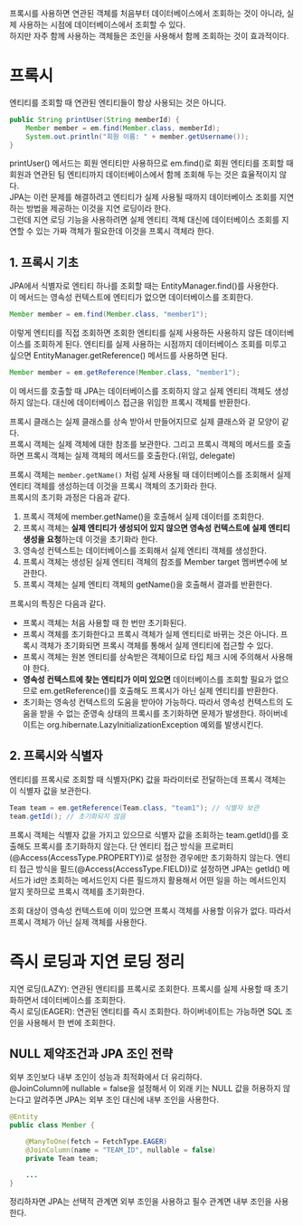 프록시를 사용하면 연관된 객체를 처음부터 데이터베이스에서 조회하는 것이 아니라, 실제 사용하는 시점에 데이터베이스에서 조회할 수 있다.  
하지만 자주 함께 사용하는 객체들은 조인을 사용해서 함께 조회하는 것이 효과적이다.  
  
# 프록시
엔티티를 조회할 때 연관된 엔티티들이 항상 사용되는 것은 아니다.  
```java
public String printUser(String memberId) {
    Member member = em.find(Member.class, memberId);
    System.out.println("회원 이름: " + member.getUsername());
}
```
printUser() 메서드는 회원 엔티티만 사용하므로 em.find()로 회원 엔티티를 조회할 때 회원과 연관된 팀 엔티티까지 데이터베이스에서 함께 조회해 두는 것은 효율적이지 않다.  
JPA는 이런 문제를 해결하려고 엔티티가 실제 사용될 때까지 데이터베이스 조회를 지연하는 방법을 제공하는 이것을 지연 로딩이라 한다.  
그런데 지연 로딩 기능을 사용하려면 실제 엔티티 객체 대신에 데이터베이스 조회를 지연할 수 있는 가짜 객체가 필요한데 이것을 프록시 객체라 한다.  
  
## 1. 프록시 기초 
JPA에서 식별자로 엔티티 하나를 조회할 때는 EntityManager.find()를 사용한다.  
이 메서드는 영속성 컨텍스트에 엔티티가 없으면 데이터베이스를 조회한다.  
```java
Member member = em.find(Member.class, "member1");
```
이렇게 엔티티를 직접 조회하면 조회한 엔티티를 실제 사용하든 사용하지 않든 데이터베이스를 조회하게 된다. 엔티티를 실제 사용하는 시점까지 데이터베이스 조회를 미루고 싶으면 EntityManager.getReference() 메서드를 사용하면 된다.  
```java
Member member = em.getReference(Member.class, "member1");
```
이 메서드를 호출할 때 JPA는 데이터베이스를 조회하지 않고 실제 엔티티 객체도 생성하지 않는다. 대신에 데이터베이스 접근을 위임한 프록시 객체를 반환한다.  
  
프록시 클래스는 실제 클래스를 상속 받아서 만들어지므로 실제 클래스와 겉 모양이 같다.  
프록시 객체는 실제 객체에 대한 참조를 보관한다. 그리고 프록시 객체의 메서드를 호출하면 프록시 객체는 실제 객체의 메서드를 호출한다.(위임, delegate)  
  
프록시 객체는 `member.getName()` 처럼 실제 사용될 때 데이터베이스를 조회해서 실제 엔티티 객체를 생성하는데 이것을 프록시 객체의 초기화라 한다.  
프록시의 초기화 과정은 다음과 같다.  
  
1. 프록시 객체에 member.getName()을 호출해서 실제 데이터를 조회한다.  
2. 프록시 객체는 **실제 엔티티가 생성되어 있지 않으면 영속성 컨텍스트에 실제 엔티티 생성을 요청**하는데 이것을 초기화라 한다.  
3. 영속성 컨텍스트는 데이터베이스를 조회해서 실제 엔티티 객체를 생성한다.  
4. 프록시 객체는 생성된 실제 엔티티 객체의 참조를 Member target 멤버변수에 보관한다.  
5. 프록시 객체는 실제 엔티티 객체의 getName()을 호출해서 결과를 반환한다.  

프록시의 특징은 다음과 같다.  
- 프록시 객체는 처음 사용할 때 한 번만 초기화된다.  
- 프록시 객체를 초기화한다고 프록시 객체가 실제 엔티티로 바뀌는 것은 아니다. 프록시 객체가 초기화되면 프록시 객체를 통해서 실제 엔티티에 접근할 수 있다.  
- 프록시 객체는 원본 엔티티를 상속받은 객체이므로 타입 체크 시에 주의해서 사용해야 한다.  
- **영속성 컨텍스트에 찾는 엔티티가 이미 있으면** 데이터베이스를 조회할 필요가 없으므로 em.getReference()를 호출해도 프록시가 아닌 실제 엔티티를 반환한다.  
- 초기화는 영속성 컨텍스트의 도움을 받아야 가능하다. 따라서 영속성 컨텍스트의 도움을 받을 수 없는 준영속 상태의 프록시를 초기화하면 문제가 발생한다. 하이버네이트는 org.hibernate.LazyInitializationException 예외를 발생시킨다.  
  
## 2. 프록시와 식별자
엔티티를 프록시로 조회할 때 식별자(PK) 값을 파라미터로 전달하는데 프록시 객체는 이 식별자 값을 보관한다.  
```java
Team team = em.getReference(Team.class, "team1"); // 식별자 보관
team.getId(); // 초기화되지 않음 
```
프록시 객체는 식별자 값을 가지고 있으므로 식별자 값을 조회하는 team.getId()를 호출해도 프록시를 초기화하지 않는다. 단 엔티티 접근 방식을 프로퍼티(@Access(AccessType.PROPERTY))로 설정한 경우에만 초기화하지 않는다. 엔티티 접근 방식을 필드(@Access(AccessType.FIELD))로 설정하면 JPA는 getId() 메서드가 id만 조회하는 메서드인지 다른 필드까지 활용해서 어떤 일을 하는 메서드인지 알지 못하므로 프록시 객체를 초기화한다.  
  
조회 대상이 영속성 컨텍스트에 이미 있으면 프록시 객체를 사용할 이유가 없다. 따라서 프록시 객체가 아닌 실제 객체를 사용한다.  
  
# 즉시 로딩과 지연 로딩 정리
지연 로딩(LAZY): 연관된 엔티티를 프록시로 조회한다. 프록시를 실제 사용할 때 초기화하면서 데이터베이스를 조회한다.  
즉시 로딩(EAGER): 연관된 엔티티를 즉시 조회한다. 하이버네이트는 가능하면 SQL 조인을 사용해서 한 번에 조회한다.  
  
## NULL 제약조건과 JPA 조인 전략
외부 조인보다 내부 조인이 성능과 최적화에서 더 유리하다.  
@JoinColumn에 nullable = false을 설정해서 이 외래 키는 NULL 값을 허용하지 않는다고 알려주면 JPA는 외부 조인 대신에 내부 조인을 사용한다.  
```java
@Entity
public class Member {

    @ManyToOne(fetch = FetchType.EAGER)
    @JoinColumn(name = "TEAM_ID", nullable = false)
    private Team team;

    ...
}
```
정리하자면 JPA는 선택적 관계면 외부 조인을 사용하고 필수 관계면 내부 조인을 사용한다.  
  